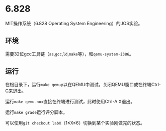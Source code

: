 # 6.828

MIT操作系统（6.828 Operating System Engineering）的JOS实验。

## 环境

需要32位gcc工具链（`as`,`gcc`,`ld`,`make`等），和`qemu-system-i386`。

## 运行

在根目录下，运行`make qemu`y以在QEMU中测试。关闭QEMU窗口或在终端Ctrl-C来退出。

运行`make qemu-nox`直接在终端进行测试，此时使用Ctrl-A X退出。

运行`make grade`运行评分脚本。

可以使用`git checkout labX`（1≤X≤6）切换到某个实验刚做完的状态。
